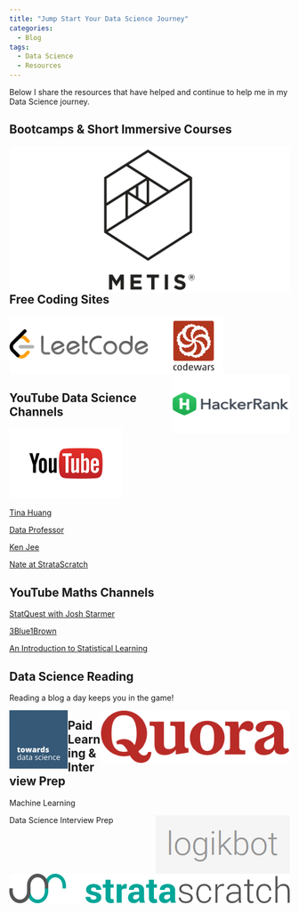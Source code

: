 ```yaml
---
title: "Jump Start Your Data Science Journey"
categories:
  - Blog
tags:
  - Data Science
  - Resources
---
```


Below I share the resources that have helped and continue to help me in my Data Science journey.

## Bootcamps & Short Immersive Courses

[<img src="/assets/images/jump_start/metis.jpg" align="left">](https://www.thisismetis.com/) 

## Free Coding Sites

[<img src="/assets/images/jump_start/leetcode.png" align="left">](https://leetcode.com/) [<img src="/assets/images/jump_start/codewars.png" align="center">](https://www.codewars.com/) [<img src="/assets/images/jump_start/hackerrank.png" align="right">](https://www.hackerrank.com/) 

## YouTube Data Science Channels

[<img src="/assets/images/jump_start/youtube.png">](https://www.youtube.com/)

[Tina Huang](https://www.youtube.com/c/TinaHuang1)

[Data Professor](https://www.youtube.com/c/DataProfessor)

[Ken Jee](https://www.youtube.com/c/KenJee1)

[Nate at StrataScratch](https://www.youtube.com/channel/UCW8Ews7tdKKkBT6GdtQaXvQ)

## YouTube Maths Channels

[StatQuest with Josh Starmer](https://www.youtube.com/c/joshstarmer)

[3Blue1Brown](https://www.youtube.com/c/3blue1brown)

[An Introduction to Statistical Learning](https://www.statlearning.com/)

## Data Science Reading

Reading a blog a day keeps you in the game!

[<img src="/assets/images/jump_start/tds.png" align="left">](https://towardsdatascience.com/)[<img src="/assets/images/jump_start/quora.png" align="right">](https://www.quora.com/)

## Paid Learning & Interview Prep

Machine Learning

[<img src="/assets/images/jump_start/logikbot.png" align="right">](https://www.logikbot.com/)

Data Science Interview Prep

[<img src="/assets/images/jump_start/stratascratch.png" align="left">](https://www.stratascratch.com/)
